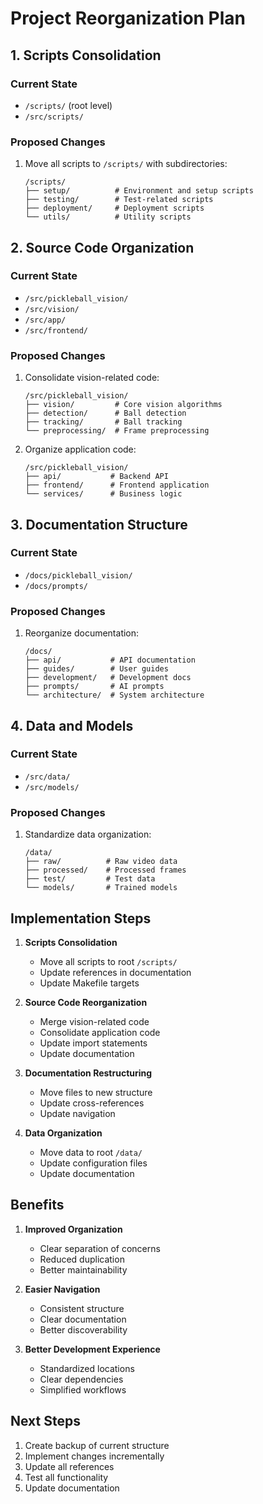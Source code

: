 # Project Reorganization Plan

## 1. Scripts Consolidation

### Current State
- `/scripts/` (root level)
- `/src/scripts/`

### Proposed Changes
1. Move all scripts to `/scripts/` with subdirectories:
   ```
   /scripts/
   ├── setup/          # Environment and setup scripts
   ├── testing/        # Test-related scripts
   ├── deployment/     # Deployment scripts
   └── utils/          # Utility scripts
   ```

## 2. Source Code Organization

### Current State
- `/src/pickleball_vision/`
- `/src/vision/`
- `/src/app/`
- `/src/frontend/`

### Proposed Changes
1. Consolidate vision-related code:
   ```
   /src/pickleball_vision/
   ├── vision/         # Core vision algorithms
   ├── detection/      # Ball detection
   ├── tracking/       # Ball tracking
   └── preprocessing/  # Frame preprocessing
   ```

2. Organize application code:
   ```
   /src/pickleball_vision/
   ├── api/           # Backend API
   ├── frontend/      # Frontend application
   └── services/      # Business logic
   ```

## 3. Documentation Structure

### Current State
- `/docs/pickleball_vision/`
- `/docs/prompts/`

### Proposed Changes
1. Reorganize documentation:
   ```
   /docs/
   ├── api/           # API documentation
   ├── guides/        # User guides
   ├── development/   # Development docs
   ├── prompts/       # AI prompts
   └── architecture/  # System architecture
   ```

## 4. Data and Models

### Current State
- `/src/data/`
- `/src/models/`

### Proposed Changes
1. Standardize data organization:
   ```
   /data/
   ├── raw/          # Raw video data
   ├── processed/    # Processed frames
   ├── test/         # Test data
   └── models/       # Trained models
   ```

## Implementation Steps

1. **Scripts Consolidation**
   - Move all scripts to root `/scripts/`
   - Update references in documentation
   - Update Makefile targets

2. **Source Code Reorganization**
   - Merge vision-related code
   - Consolidate application code
   - Update import statements
   - Update documentation

3. **Documentation Restructuring**
   - Move files to new structure
   - Update cross-references
   - Update navigation

4. **Data Organization**
   - Move data to root `/data/`
   - Update configuration files
   - Update documentation

## Benefits

1. **Improved Organization**
   - Clear separation of concerns
   - Reduced duplication
   - Better maintainability

2. **Easier Navigation**
   - Consistent structure
   - Clear documentation
   - Better discoverability

3. **Better Development Experience**
   - Standardized locations
   - Clear dependencies
   - Simplified workflows

## Next Steps

1. Create backup of current structure
2. Implement changes incrementally
3. Update all references
4. Test all functionality
5. Update documentation 